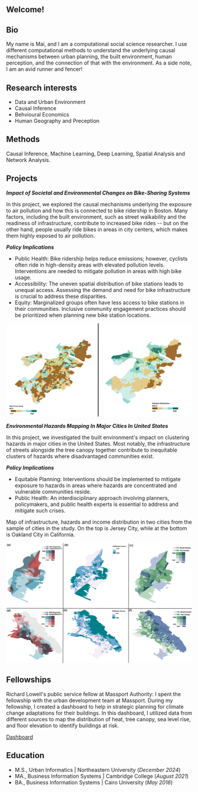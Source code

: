 ## Welcome!

## Bio
My name is Mai, and I am a computational social science researcher. I use different computational methods to understand the underlying causal mechanisms between urban planning, the built environment, human perception, and the connection of that with the environment. As a side note, I am an avid runner and fencer!

## Research interests

- Data and Urban Environment
- Causal Inference 
- Behvioural Economics 
- Human Geography and Preception

##  Methods

Causal Inference, Machine Learning, Deep Learning, Spatial Analysis and Network Analysis.

## Projects


***Impact of Societal and Environmental Changes on Bike-Sharing Systems***

In this project, we explored the causal mechanisms underlying the exposure to air pollution and how this is connected to bike ridership in Boston. Many factors, including the built environment, such as street walkability and the readiness of infrastructure, contribute to increased bike rides -- but on the other hand, people usually ride bikes in areas in city centers, which makes them highly exposed to air pollution. 

***Policy Implications***

- Public Health: Bike ridership helps reduce emissions; however, cyclists often ride in high-density areas with elevated pollution levels. Interventions are needed to mitigate pollution in areas with high bike usage.
- Accessibility: The uneven spatial distribution of bike stations leads to unequal access. Assessing the demand and need for bike infrastructure is crucial to address these disparities.
- Equity: Marginalized groups often have less access to bike stations in their communities. Inclusive community engagement practices should be prioritized when planning new bike station locations.

![Bike Study](assets/Map.jpg)



***Environmental Hazards Mapping In Major Cities In United States***

In this project, we investigated the built environment's impact on clustering hazards in major cities in the United States. Most notably, the infrastructure of streets alongside the tree canopy together contribute to inequitable clusters of hazards where disadvantaged communities exist.

***Policy Implications***

- Equitable Planning: Interventions should be implemented to mitigate exposure to hazards in areas where hazards are concentrated and vulnerable communities reside.
- Public Health: An interdisciplinary approach involving planners, policymakers, and public health experts is essential to address and mitigate such crises.

Map of infrastructure, hazards and income distribution in two cities from the sample of cities in the study. On the top is Jersey City, while at the bottom is Oakland City in California.

![Hazards Study](assets/hazards_map.jpg)



## Fellowships

Richard Lowell's public service fellow at Massport Authority: I spent the fellowship with the urban development team at Massport. During my fellowship, I created a dashboard to help in strategic planning for climate change adaptations for their buildings. In this dashboard, I utilized data from different sources to map the distribution of heat, tree canopy, sea level rise, and floor elevation to identify buildings at risk.

[Dashboard](https://www.arcgis.com/apps/dashboards/23c714f5a82b48229705897be7b4252c)


## Education       		
- M.S., Urban Informatics	| Northeastern University (_December 2024_)
- MA., Business Information Systems | 	Cambridge College (_August 2021_)		        		
- BA., Business Information Systems | Cairo University (_May 2016_)
